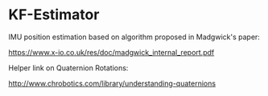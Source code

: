 # KF-Estimator

IMU position estimation based on algorithm proposed in Madgwick's paper:

https://www.x-io.co.uk/res/doc/madgwick_internal_report.pdf

Helper link on Quaternion Rotations:

http://www.chrobotics.com/library/understanding-quaternions
